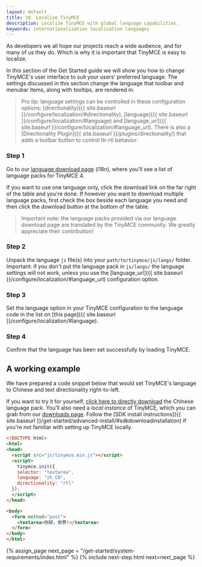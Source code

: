 ```yaml
---
layout: default
title: 10. Localize TinyMCE
description: Localize TinyMCE with global language capabilities.
keywords: internationalization localization languages
---
```


As developers we all hope our projects reach a wide audience, and for many of us they do. Which is why it is important that TinyMCE is easy to localize.

In this section of the Get Started guide we will show you how to change TinyMCE's user interface to suit your users' preferred language. The settings discussed in this section change the language that toolbar and menubar items, along with tooltips, are rendered in.


> Pro tip: language settings can be controlled in these configuration options: [directionality]({{ site.baseurl }}/configure/localization/#directionality), [language]({{ site.baseurl }}/configure/localization/#language) and  [language_url]({{ site.baseurl }}/configure/localization/#language_url). There is also a [Directionality Plugin]({{ site.baseurl }}/plugins/directionality/) that adds a toolbar button to control ltr-rtl behavior.

### Step 1

Go to our [language download page](http://archive.tinymce.com/i18n/index.php) (i18n), where you'll see a list of language packs for TinyMCE 4.

If you want to use one language only, click the download link on the far right of the table and you're done. If however you want to download multiple language packs, first check the box beside each language you need and then click the download button at the bottom of the table.

> Important note: the language packs provided via our language download page are translated by the TinyMCE community. We greatly appreciate their contribution! 

### Step 2

Unpack the language `js` file(s) into your `path/to/tinymce/js/langs/` folder. Important: if you don't put the language pack in `js/langs/` the language settings will not work, unless you use the [language_url]({{ site.baseurl }}/configure/localization/#language_url) configuration option.

### Step 3

Set the language option in your TinyMCE configuration to the language code in the list on [this page]({{ site.baseurl }}/configure/localization/#language).

### Step 4

Confirm that the language has been set successfully by loading TinyMCE.



## A working example

We have prepared a code snippet below that would set TinyMCE's language to Chinese and text directionality right-to-left.

If you want to try it for yourself, [click here to directly download](http://archive.tinymce.com/i18n/download.php?download=zh_CN) the Chinese language pack. You'll also need a *local instance* of TinyMCE, which you can grab from our [downloads page](http://www.tinymce.com/download/). Follow the [SDK install instructions]({{ site.baseurl }}/get-started/advanced-install/#sdkdownloadinstallation) if you're not familiar with setting up TinyMCE locally.

```html
<!DOCTYPE html>
<html>
<head>
  <script src="js/tinymce.min.js"></script>
  <script>
    tinymce.init({
    selector: "textarea",
    language: "zh_CN",
    directionality: "rtl"
  });
  </script>
</head>

<body>
  <form method="post">
    <textarea>你好，世界!</textarea>
  </form>
</body>
</html>
```

{% assign_page next_page = "/get-started/system-requirements/index.html" %}
{% include next-step.html next=next_page %}
